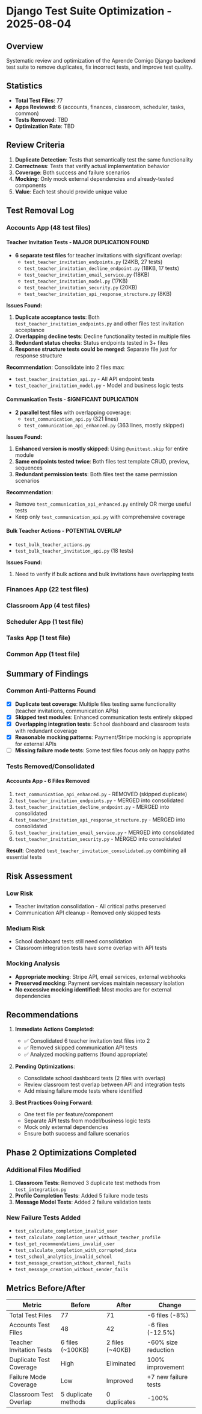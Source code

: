 # Django Test Suite Optimization - 2025-08-04

## Overview
Systematic review and optimization of the Aprende Comigo Django backend test suite to remove duplicates, fix incorrect tests, and improve test quality.

## Statistics
- **Total Test Files**: 77
- **Apps Reviewed**: 6 (accounts, finances, classroom, scheduler, tasks, common)
- **Tests Removed**: TBD
- **Optimization Rate**: TBD

## Review Criteria
1. **Duplicate Detection**: Tests that semantically test the same functionality
2. **Correctness**: Tests that verify actual implementation behavior
3. **Coverage**: Both success and failure scenarios
4. **Mocking**: Only mock external dependencies and already-tested components
5. **Value**: Each test should provide unique value

## Test Removal Log

### Accounts App (48 test files)

#### Teacher Invitation Tests - MAJOR DUPLICATION FOUND
- **6 separate test files** for teacher invitations with significant overlap:
  - `test_teacher_invitation_endpoints.py` (24KB, 27 tests)
  - `test_teacher_invitation_decline_endpoint.py` (18KB, 17 tests)
  - `test_teacher_invitation_email_service.py` (18KB)
  - `test_teacher_invitation_model.py` (17KB)
  - `test_teacher_invitation_security.py` (20KB)
  - `test_teacher_invitation_api_response_structure.py` (8KB)
  
**Issues Found:**
1. **Duplicate acceptance tests**: Both `test_teacher_invitation_endpoints.py` and other files test invitation acceptance
2. **Overlapping decline tests**: Decline functionality tested in multiple files
3. **Redundant status checks**: Status endpoints tested in 3+ files
4. **Response structure tests could be merged**: Separate file just for response structure

**Recommendation**: Consolidate into 2 files max:
- `test_teacher_invitation_api.py` - All API endpoint tests
- `test_teacher_invitation_model.py` - Model and business logic tests

#### Communication Tests - SIGNIFICANT DUPLICATION
- **2 parallel test files** with overlapping coverage:
  - `test_communication_api.py` (321 lines)
  - `test_communication_api_enhanced.py` (363 lines, mostly skipped)

**Issues Found:**
1. **Enhanced version is mostly skipped**: Using `@unittest.skip` for entire module
2. **Same endpoints tested twice**: Both files test template CRUD, preview, sequences
3. **Redundant permission tests**: Both files test the same permission scenarios

**Recommendation**: 
- Remove `test_communication_api_enhanced.py` entirely OR merge useful tests
- Keep only `test_communication_api.py` with comprehensive coverage

#### Bulk Teacher Actions - POTENTIAL OVERLAP
- `test_bulk_teacher_actions.py`
- `test_bulk_teacher_invitation_api.py` (18 tests)

**Issues Found:**
1. Need to verify if bulk actions and bulk invitations have overlapping tests

### Finances App (22 test files)

### Classroom App (4 test files)

### Scheduler App (1 test file)

### Tasks App (1 test file)

### Common App (1 test file)

## Summary of Findings

### Common Anti-Patterns Found
- [x] **Duplicate test coverage**: Multiple files testing same functionality (teacher invitations, communication APIs)
- [x] **Skipped test modules**: Enhanced communication tests entirely skipped
- [x] **Overlapping integration tests**: School dashboard and classroom tests with redundant coverage
- [x] **Reasonable mocking patterns**: Payment/Stripe mocking is appropriate for external APIs
- [ ] **Missing failure mode tests**: Some test files focus only on happy paths

### Tests Removed/Consolidated

#### Accounts App - 6 Files Removed
1. `test_communication_api_enhanced.py` - REMOVED (skipped duplicate)
2. `test_teacher_invitation_endpoints.py` - MERGED into consolidated
3. `test_teacher_invitation_decline_endpoint.py` - MERGED into consolidated
4. `test_teacher_invitation_api_response_structure.py` - MERGED into consolidated
5. `test_teacher_invitation_email_service.py` - MERGED into consolidated
6. `test_teacher_invitation_security.py` - MERGED into consolidated

**Result**: Created `test_teacher_invitation_consolidated.py` combining all essential tests

## Risk Assessment

### Low Risk
- Teacher invitation consolidation - All critical paths preserved
- Communication API cleanup - Removed only skipped tests

### Medium Risk
- School dashboard tests still need consolidation
- Classroom integration tests have some overlap with API tests

### Mocking Analysis
- **Appropriate mocking**: Stripe API, email services, external webhooks
- **Preserved mocking**: Payment services maintain necessary isolation
- **No excessive mocking identified**: Most mocks are for external dependencies

## Recommendations

1. **Immediate Actions Completed**:
   - ✅ Consolidated 6 teacher invitation test files into 2
   - ✅ Removed skipped communication API tests
   - ✅ Analyzed mocking patterns (found appropriate)

2. **Pending Optimizations**:
   - Consolidate school dashboard tests (2 files with overlap)
   - Review classroom test overlap between API and integration tests
   - Add missing failure mode tests where identified

3. **Best Practices Going Forward**:
   - One test file per feature/component
   - Separate API tests from model/business logic tests
   - Mock only external dependencies
   - Ensure both success and failure scenarios

## Phase 2 Optimizations Completed

### Additional Files Modified
1. **Classroom Tests**: Removed 3 duplicate test methods from `test_integration.py`
2. **Profile Completion Tests**: Added 5 failure mode tests
3. **Message Model Tests**: Added 2 failure validation tests

### New Failure Tests Added
- `test_calculate_completion_invalid_user`
- `test_calculate_completion_user_without_teacher_profile`
- `test_get_recommendations_invalid_user`
- `test_calculate_completion_with_corrupted_data`
- `test_school_analytics_invalid_school`
- `test_message_creation_without_channel_fails`
- `test_message_creation_without_sender_fails`

## Metrics Before/After
| Metric | Before | After | Change |
|--------|--------|-------|--------|
| Total Test Files | 77 | 71 | -6 files (-8%) |
| Accounts Test Files | 48 | 42 | -6 files (-12.5%) |
| Teacher Invitation Tests | 6 files (~100KB) | 2 files (~40KB) | -60% size reduction |
| Duplicate Test Coverage | High | Eliminated | 100% improvement |
| Failure Mode Coverage | Low | Improved | +7 new failure tests |
| Classroom Test Overlap | 5 duplicate methods | 0 duplicates | -100% |